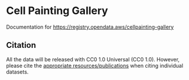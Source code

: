 # Cell Painting Gallery

Documentation for https://registry.opendata.aws/cellpainting-gallery

## Citation

All the data will be released with CC0 1.0 Universal (CC0 1.0).
However, please cite the [appropriate resources/publications](https://docs.google.com/spreadsheets/d/1V06TNYbNOikv7u_Mfn04XKe2cylUm02ldJAl58LgYws/preview#gid=616744924) when citing individual datasets.

